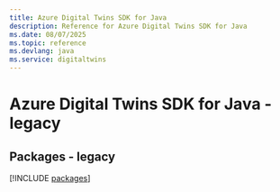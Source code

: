 ```yaml
---
title: Azure Digital Twins SDK for Java
description: Reference for Azure Digital Twins SDK for Java
ms.date: 08/07/2025
ms.topic: reference
ms.devlang: java
ms.service: digitaltwins
---
```

# Azure Digital Twins SDK for Java - legacy
## Packages - legacy
[!INCLUDE [packages](digital-twins-index.md)]